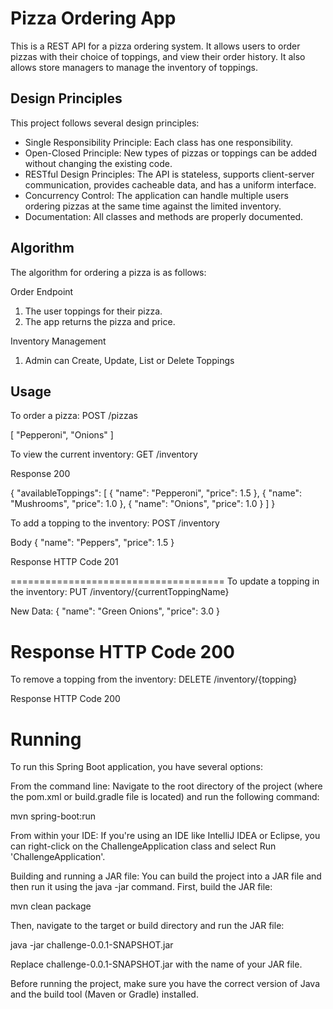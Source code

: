 # Pizza Ordering App

This is a REST API for a pizza ordering system. It allows users to order pizzas with their choice of toppings, and view their order history. It also allows store managers to manage the inventory of toppings.

## Design Principles

This project follows several design principles:

- Single Responsibility Principle: Each class has one responsibility.
- Open-Closed Principle: New types of pizzas or toppings can be added without changing the existing code.
- RESTful Design Principles: The API is stateless, supports client-server communication, provides cacheable data, and has a uniform interface.
- Concurrency Control: The application can handle multiple users ordering pizzas at the same time against the limited inventory.
- Documentation: All classes and methods are properly documented.

## Algorithm

The algorithm for ordering a pizza is as follows:

Order Endpoint
1. The user toppings for their pizza.
2. The app returns the pizza and price.

Inventory Management
1. Admin can Create, Update, List or Delete Toppings

## Usage

To order a pizza:
POST /pizzas 

[
    "Pepperoni",
    "Onions"
]

To view the current inventory:
GET /inventory

Response 200

{
    "availableToppings": [
        {
            "name": "Pepperoni",
            "price": 1.5
        },
        {
            "name": "Mushrooms",
            "price": 1.0
        },
        {
            "name": "Onions",
            "price": 1.0
        }
    ]
}

To add a topping to the inventory:
POST /inventory

Body 
{
    "name": "Peppers",
    "price": 1.5
}

Response
HTTP Code 201

=====================================
To update a topping in the inventory:
PUT /inventory/{currentToppingName}

New Data:
{
    "name": "Green Onions",
    "price": 3.0
}

Response
HTTP Code 200
=====================================
To remove a topping from the inventory:
DELETE /inventory/{topping}

Response
HTTP Code 200

# Running

To run this Spring Boot application, you have several options:

From the command line: Navigate to the root directory of the project (where the pom.xml or build.gradle file is located) and run the following command: 

mvn spring-boot:run

From within your IDE: If you're using an IDE like IntelliJ IDEA or Eclipse, you can right-click on the ChallengeApplication class and select Run 'ChallengeApplication'.

Building and running a JAR file: You can build the project into a JAR file and then run it using the java -jar command. First, build the JAR file:

mvn clean package

Then, navigate to the target or build directory and run the JAR file:

java -jar challenge-0.0.1-SNAPSHOT.jar

Replace challenge-0.0.1-SNAPSHOT.jar with the name of your JAR file.

Before running the project, make sure you have the correct version of Java and the build tool (Maven or Gradle) installed.